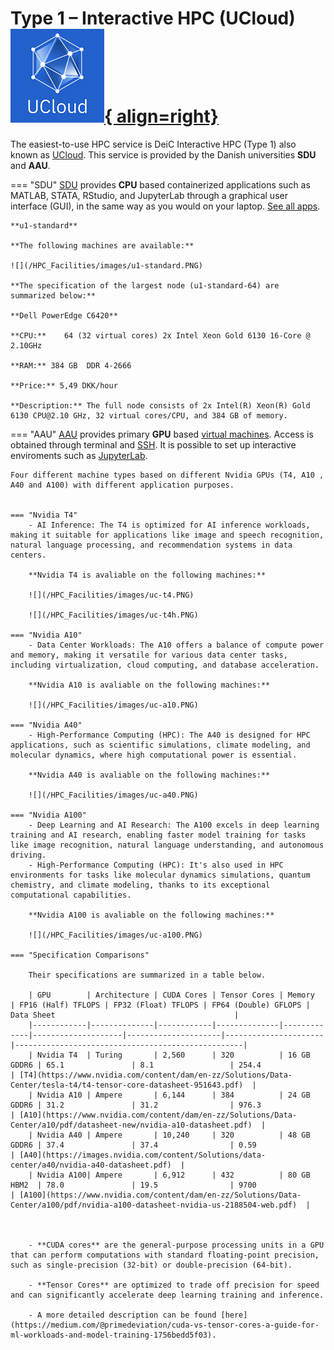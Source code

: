 # Type 1 – Interactive HPC (UCloud)     [![UCloud](/HPC_Facilities/images/hpc_ucloud.png){ align=right}](https://cloud.sdu.dk/app/login) 

The easiest-to-use HPC service is DeiC Interactive HPC (Type 1) also known as [UCloud](https://cloud.sdu.dk/). This service is provided by the Danish universities **SDU** and **AAU**.

=== "SDU"
    [SDU](https://cloud.sdu.dk/app/providers/detailed/ucloud) provides **CPU** based containerized applications such as MATLAB, STATA, RStudio, and JupyterLab through a graphical user interface (GUI), in the same way as you would on your laptop. [See all apps](https://docs.cloud.sdu.dk/Apps/type.html). 


    **u1-standard**

    **The following machines are available:**

    ![](/HPC_Facilities/images/u1-standard.PNG)

    **The specification of the largest node (u1-standard-64) are summarized below:**

    **Dell PowerEdge C6420**

    **CPU:**	64 (32 virtual cores) 2x Intel Xeon Gold 6130 16-Core @ 2.10GHz

    **RAM:** 384 GB  DDR 4-2666

    **Price:** 5,49 DKK/hour

    **Description:** The full node consists of 2x Intel(R) Xeon(R) Gold 6130 CPU@2.10 GHz, 32 virtual cores/CPU, and 384 GB of memory.

=== "AAU"
    [AAU](https://cloud.sdu.dk/app/providers/detailed/aau) provides primary **GPU** based [virtual machines](https://cloud.sdu.dk/app/applications/search?q=Virtual%20Machines). Access is obtained through terminal and [SSH](). It is possible to set up interactive enviroments such as [JupyterLab](https://hpc.ruc.dk/blog/tutorials/setting-up-jupyternotebook-with-gpus-on-aau/).

    Four different machine types based on different Nvidia GPUs (T4, A10 , A40 and A100) with different application purposes. 


    === "Nvidia T4"
        - AI Inference: The T4 is optimized for AI inference workloads, making it suitable for applications like image and speech recognition, natural language processing, and recommendation systems in data centers.

        **Nvidia T4 is avaliable on the following machines:**
        
        ![](/HPC_Facilities/images/uc-t4.PNG)

        ![](/HPC_Facilities/images/uc-t4h.PNG)

    === "Nvidia A10"
        - Data Center Workloads: The A10 offers a balance of compute power and memory, making it versatile for various data center tasks, including virtualization, cloud computing, and database acceleration.

        **Nvidia A10 is avaliable on the following machines:**
        
        ![](/HPC_Facilities/images/uc-a10.PNG)

    === "Nvidia A40"
        - High-Performance Computing (HPC): The A40 is designed for HPC applications, such as scientific simulations, climate modeling, and molecular dynamics, where high computational power is essential.

        **Nvidia A40 is avaliable on the following machines:**
        
        ![](/HPC_Facilities/images/uc-a40.PNG)

    === "Nvidia A100"
        - Deep Learning and AI Research: The A100 excels in deep learning training and AI research, enabling faster model training for tasks like image recognition, natural language understanding, and autonomous driving.
        - High-Performance Computing (HPC): It's also used in HPC environments for tasks like molecular dynamics simulations, quantum chemistry, and climate modeling, thanks to its exceptional computational capabilities.

        **Nvidia A100 is avaliable on the following machines:**
        
        ![](/HPC_Facilities/images/uc-a100.PNG)

    === "Specification Comparisons"    

        Their specifications are summarized in a table below.

        | GPU        | Architecture | CUDA Cores | Tensor Cores | Memory      | FP16 (Half) TFLOPS | FP32 (Float) TFLOPS | FP64 (Double) GFLOPS | Data Sheet                                        |
        |------------|--------------|------------|--------------|-------------|--------------------|---------------------|----------------------|---------------------------------------------------|
        | Nvidia T4  | Turing       | 2,560      | 320          | 16 GB GDDR6 | 65.1               | 8.1                 | 254.4                | [T4](https://www.nvidia.com/content/dam/en-zz/Solutions/Data-Center/tesla-t4/t4-tensor-core-datasheet-951643.pdf)  |
        | Nvidia A10 | Ampere       | 6,144      | 384          | 24 GB GDDR6 | 31.2               | 31.2                | 976.3                | [A10](https://www.nvidia.com/content/dam/en-zz/Solutions/Data-Center/a10/pdf/datasheet-new/nvidia-a10-datasheet.pdf)  |
        | Nvidia A40 | Ampere       | 10,240     | 320          | 48 GB GDDR6 | 37.4               | 37.4                | 0.59                 | [A40](https://images.nvidia.com/content/Solutions/data-center/a40/nvidia-a40-datasheet.pdf)  |
        | Nvidia A100| Ampere       | 6,912      | 432          | 80 GB HBM2  | 78.0               | 19.5                | 9700                 | [A100](https://www.nvidia.com/content/dam/en-zz/Solutions/Data-Center/a100/pdf/nvidia-a100-datasheet-nvidia-us-2188504-web.pdf)  |



        - **CUDA cores** are the general-purpose processing units in a GPU that can perform computations with standard floating-point precision, such as single-precision (32-bit) or double-precision (64-bit).

        - **Tensor Cores** are optimized to trade off precision for speed and can significantly accelerate deep learning training and inference.

        - A more detailed description can be found [here](https://medium.com/@primedeviation/cuda-vs-tensor-cores-a-guide-for-ml-workloads-and-model-training-1756bedd5f03).
